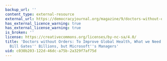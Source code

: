 ```yaml
---
backup_url: ''
content_type: external-resource
external_url: https://democracyjournal.org/magazine/9/doctors-without-orders/
has_external_licence_warning: true
has_external_license_warning: true
is_broken: ''
license: https://creativecommons.org/licenses/by-nc-sa/4.0/
title: 'Doctors without Orders: To Improve Global Health, What we Need isn''t just
  Bill Gates'' Billions, but Microsoft''s Managers'
uid: c030b203-122d-46dc-a75b-2a329f7af75d
---
```

